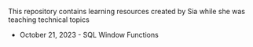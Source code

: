 This repository contains learning resources created by Sia while she was teaching technical topics
- October 21, 2023 - SQL Window Functions